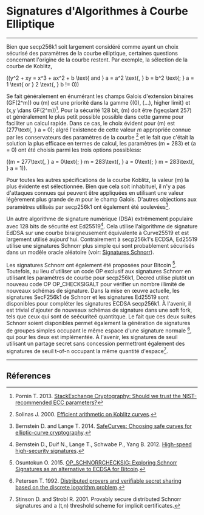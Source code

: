 # **Signatures d'Algorithmes à Courbe Elliptique**

---

Bien que secp256k1 soit largement considéré comme ayant un choix sécurisé des paramètres de la courbe elliptique, certaines questions concernant l'origine de la courbe restent. Par exemple, la sélection de la courbe de Koblitz,

\((y^2 + xy = x^3 + ax^2 + b \text{ and } a = a^2 \text{, } b = b^2 \text{; } a = 1 \text{ or } 2 \text{, } b != 0)\)

Se fait généralement en énumérant les champs Galois d'extension binaires \(GF(2^m)\) ou \(m\) est une priorité dans la gamme {\(0\), \(...\), higher limit} et \(x,y \dans GF(2^m)\)[^1]. Pour la sécurité 128 bit, \(m\) doit être \(\geqslant 257\) et généralement le plus petit possible possible dans cette gamme pour faciliter un calcul rapide. Dans ce cas, le choix évident pour \(m\) est \(277\text{, } a = 0\); algré l'existence de cette valeur $m$ appropriée connue par les conservateurs des paramètres de la courbe [^2] et le fait que c'était la solution la plus efficace en termes de calcul, les paramètres \(m = 283\) et \(a = 0\) ont été choisis parmi les trois options possibless:

 \((m = 277\text{, } a = 0\text{; } m = 283\text{, } a = 0\text{; } m = 283\text{, } a = 1)\).

Pour toutes les autres spécifications de la courbe Koblitz, la valeur \(m\) la plus évidente est sélectionnée. Bien que cela soit inhabituel, il n'y a pas d'attaques connues qui peuvent être appliquées en utilisant une valeur légèrement plus grande de $m$ pour le champ Galois. D'autres objections aux paramètres utilisés par secp256k1 ont également été soulevées[^3].

Un autre algorithme de signature numérique (DSA) extrêmement populaire avec 128 bits de sécurité est Ed25519[^4]. Cela utilise l'algorithme de signature EdDSA sur une courbe biraigneusement équivalente à Curve25519 et est largement utilisé aujourd'hui. Contrairement à secp256k1's ECDSA, Ed25519 utilise une signatures Schnorr plus simple qui sont probablement sécurisés dans un modèle oracle aléatoire (voir: [Signatures Schnorr](schnorr-signatures.md)).

Les signatures Schnorr ont également été proposées pour Bitcoin [^5]. Toutefois, au lieu d'utiliser un code OP exclusif aux signatures Schnorr en utilisant les paramètres de courbe pour secp256k1, Decred utilise plutôt un nouveau code OP OP_CHECKSIGALT pour vérifier un nombre illimité de nouveaux schémas de signature. Dans la mise en œuvre actuelle, les signatures SecF256k1 de Schnorr et les signatures Ed25519 sont disponibles pour compléter les signatures ECDSA secp256k1. À l'avenir, il est trivial d'ajouter de nouveaux schémas de signature dans une soft fork, tels que ceux qui sont de seécuriteé quantitque. Le fait que ces deux suites Schnorr soient disponibles permet également la génération de signatures de groupes simples occupant le même espace d'une signature normale [^6], qui pour les deux est implémentée. À l'avenir, les signatures de seuil utilisant un partage secret sans concession permettront également des signatures de seuil t-of-n occupant la même quantité d'espace[^7].

---

## **<i class="fa fa-book"></i> Réferences**

[^1]: Pornin T. 2013. [StackExchange Cryptography: Should we trust the NIST-recommended ECC parameters?](https://decred.org/research/pornin2013.pdf)
[^2]: Solinas J. 2000. [Efficient arithmetic on Koblitz curves](https://decred.org/research/solinas2000.pdf).
[^3]: Bernstein D. and Lange T. 2014. [SafeCurves: Choosing safe curves for elliptic-curve cryptography](http://safecurves.cr.yp.to).
[^4]: Bernstein D., Duif N., Lange T., Schwabe P., Yang B. 2012. [High-speed high-security signatures](https://decred.org/research/bernstein2012.pdf).
[^5]: Osuntokun O. 2015. [OP_SCHNORRCHECKSIG: Exploring Schnorr Signatures as an alternative to ECDSA for Bitcoin](https://decred.org/research/osuntokun2015.pdf).
[^6]: Petersen T. 1992. [Distributed provers and verifiable secret sharing based on the discrete logarithm problem](https://decred.org/research/petersen1992.pdf).
[^7]: Stinson D. and Strobl R. 2001. Provably secure distributed Schnorr signatures and a (t,n) threshold scheme for implicit certificates.